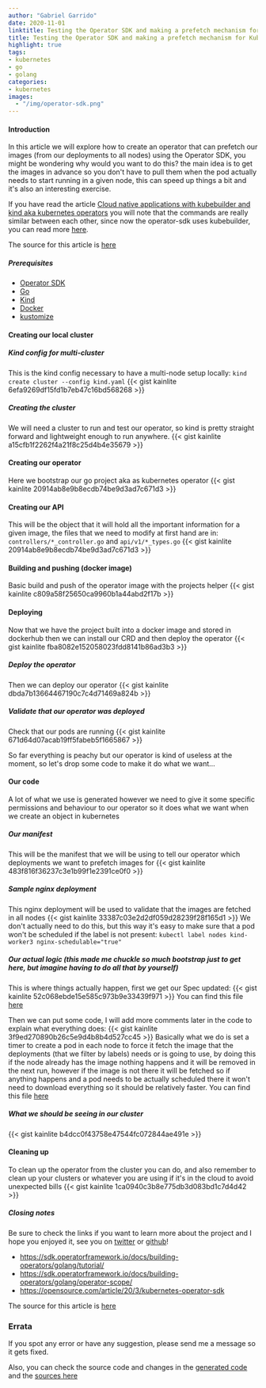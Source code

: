 ```yaml
---
author: "Gabriel Garrido"
date: 2020-11-01
linktitle: Testing the Operator SDK and making a prefetch mechanism for Kubernetes
title: Testing the Operator SDK and making a prefetch mechanism for Kubernetes
highlight: true
tags:
- kubernetes
- go
- golang
categories:
- kubernetes
images:
  - "/img/operator-sdk.png"
---
```


#### **Introduction**
In this article we will explore how to create an operator that can prefetch our images (from our deployments to all nodes) using the Operator SDK, you might be wondering why would you want to do this? the main idea is to get the images in advance so you don't have to pull them when the pod actually needs to start running in a given node, this can speed up things a bit and it's also an interesting exercise.

If you have read the article [Cloud native applications with kubebuilder and kind aka kubernetes operators](/blog/cloud_native_applications_with_kubebuilder_and_kind_aka_kubernetes_operators/) you will note that the commands are really similar between each other, since now the operator-sdk uses kubebuilder, you can read more [here](https://github.com/operator-framework/operator-sdk/issues/3558#issuecomment-664206538).

The source for this article is [here](https://github.com/kainlite/kubernetes-prefetch-operator/)

##### **Prerequisites**
* [Operator SDK](https://sdk.operatorframework.io/docs/installation/install-operator-sdk/)
* [Go](https://golang.org/dl/)
* [Kind](https://github.com/kubernetes-sigs/kind)
* [Docker](https://hub.docker.com/?overlay=onboarding)
* [kustomize](https://github.com/kubernetes-sigs/kustomize)

#### Creating our local cluster
##### Kind config for multi-cluster
This is the kind config necessary to have a multi-node setup locally: `kind create cluster --config kind.yaml`
{{< gist kainlite 6efa9269df15fd1b7eb47c16bd568268 >}}

##### Creating the cluster
We will need a cluster to run and test our operator, so kind is pretty straight forward and lightweight enough to run anywhere.
{{< gist kainlite a15cfb1f2262f4a21f8c25d4b4e35679 >}}

#### Creating our operator
Here we bootstrap our go project aka as kubernetes operator
{{< gist kainlite 20914ab8e9b8ecdb74be9d3ad7c671d3 >}}

#### Creating our API
This will be the object that it will hold all the important information for a given image, the files that we need to modify at first hand are in: `controllers/*_controller.go` and `api/v1/*_types.go`
{{< gist kainlite 20914ab8e9b8ecdb74be9d3ad7c671d3 >}}

#### Building and pushing (docker image)
Basic build and push of the operator image with the projects helper
{{< gist kainlite c809a58f25650ca9960b1a44abd2f17b >}}

#### Deploying
Now that we have the project built into a docker image and stored in dockerhub then we can install our CRD and then deploy the operator
{{< gist kainlite fba8082e152058023fdd8141b86ad3b3 >}}

##### Deploy the operator
Then we can deploy our operator
{{< gist kainlite dbda7b13664467190c7c4d71469a824b >}}

##### Validate that our operator was deployed
Check that our pods are running
{{< gist kainlite 671d64d07acab19ff5fabeb5f1665867 >}}

So far everything is peachy but our operator is kind of useless at the moment, so let's drop some code to make it do what we want...

#### Our code
A lot of what we use is generated however we need to give it some specific permissions and behaviour to our operator so it does what we want when we create an object in kubernetes

##### Our manifest
This will be the manifest that we will be using to tell our operator which deployments we want to prefetch images for
{{< gist kainlite 483f816f36237c3e1b99f1e2391ce0f0 >}}

##### Sample nginx deployment
This nginx deployment will be used to validate that the images are fetched in all nodes
{{< gist kainlite 33387c03e2d2df059d28239f28f165d1 >}}
We don't actually need to do this, but this way it's easy to make sure that a pod won't be scheduled if the label is not present: `kubectl label nodes kind-worker3 nginx-schedulable="true"`

##### Our actual logic (this made me chuckle so much bootstrap just to get here, but imagine having to do all that by yourself)
This is where things actually happen, first we get our Spec updated:
{{< gist kainlite 52c068ebde15e585c973b9e33439f971 >}}
You can find this file [here](https://github.com/kainlite/kubernetes-prefetch-operator/blob/master/api/v1/prefetch_types.go)

Then we can put some code, I will add more comments later in the code to explain what everything does:
{{< gist kainlite 3f9ed270890b26c5e9d4b8b4d527cc45 >}}
Basically what we do is set a timer to create a pod in each node to force it fetch the image that the deployments (that we filter by labels) needs or is going to use, by doing this if the node already has the image nothing happens and it will be removed in the next run, however if the image is not there it will be fetched so if anything happens and a pod needs to be actually scheduled there it won't need to download everything so it should be relatively faster.
You can find this file [here](https://github.com/kainlite/kubernetes-prefetch-operator/blob/master/controllers/prefetch_controller.go)

##### What we should be seeing in our cluster
{{< gist kainlite b4dcc0f43758e47544fc072844ae491e >}}

#### Cleaning up
To clean up the operator from the cluster you can do, and also remember to clean up your clusters or whatever you are using if it's in the cloud to avoid unexpected bills
{{< gist kainlite 1ca0940c3b8e775db3d083bd1c7d4d42 >}}

##### **Closing notes**
Be sure to check the links if you want to learn more about the project and I hope you enjoyed it, see you on [twitter](https://twitter.com/kainlite) or [github](https://github.com/kainlite)!

* https://sdk.operatorframework.io/docs/building-operators/golang/tutorial/
* https://sdk.operatorframework.io/docs/building-operators/golang/operator-scope/
* https://opensource.com/article/20/3/kubernetes-operator-sdk

The source for this article is [here](https://github.com/kainlite/kubernetes-prefetch-operator/)

### Errata
If you spot any error or have any suggestion, please send me a message so it gets fixed.

Also, you can check the source code and changes in the [generated code](https://github.com/kainlite/kainlite.github.io) and the [sources here](https://github.com/kainlite/blog)
